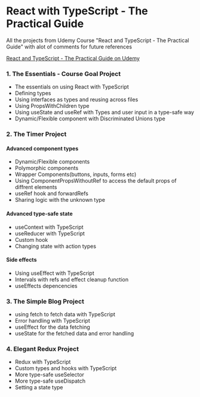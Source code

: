 # React with TypeScript - The Practical Guide
All the projects from Udemy Course "React and TypeScript - The Practical Guide" with alot of comments for future references

[React and TypeScript - The Practical Guide on Udemy](https://www.udemy.com/course/react-typescript-the-practical-guide/)

### 1. The Essentials - Course Goal Project

* The essentials on using React with TypeScript
* Defining types
* Using interfaces as types and reusing across files
* Using PropsWithChildren type
* Using useState and useRef with Types and user input in a type-safe way
* Dynamic/Flexible component with Discriminated Unions type

### 2. The Timer Project

#### Advanced component types

* Dynamic/Flexible components
* Polymorphic components
* Wrapper Components(buttons, inputs, forms etc)
* Using ComponentPropsWithoutRef to access the default props of diffrent elements
* useRef hook and forwardRefs
* Sharing logic with the unknown type

#### Advanced type-safe state

* useContext with TypeScript
* useReducer with TypeScript
* Custom hook
* Changing state with action types

#### Side effects

* Using useEffect with TypeScript
* Intervals with refs and effect cleanup function
* useEffects depencencies

### 3. The Simple Blog Project

* using fetch to fetch data with TypeScript
* Error handling with TypeScript
* useEffect for the data fetching
* useState for the fetched data and error handling

### 4. Elegant Redux Project

* Redux with TypeScript
* Custom types and hooks with TypeScript
* More type-safe useSelector
* More type-safe useDispatch
* Setting a state type